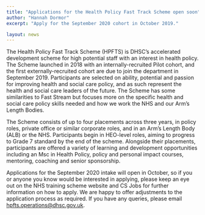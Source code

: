 ```yaml
---
title: "Applications for the Health Policy Fast Track Scheme open soon"
author: "Hannah Dormor"
excerpt: "Apply for the September 2020 cohort in October 2019."

layout: news
---
```


The Health Policy Fast Track Scheme (HPFTS) is DHSC’s accelerated development scheme for high potential staff with an interest in health policy. The Scheme launched in 2018 with an internally-recruited Pilot cohort, and the first externally-recruited cohort are due to join the department in September 2019. Participants are selected on ability, potential and passion for improving health and social care policy, and as such represent the health and social care leaders of the future. The Scheme has some similarities to Fast Stream but focuses more on the specific health and social care policy skills needed and how we work the NHS and our Arm’s Length Bodies.

The Scheme consists of up to four placements across three years, in policy roles, private office or similar corporate roles, and in an Arm’s Length Body (ALB) or the NHS. Participants begin in HEO-level roles, aiming to progress to Grade 7 standard by the end of the scheme. Alongside their placements, participants are offered a variety of learning and development opportunities including an Msc in Health Policy, policy and personal impact courses, mentoring, coaching and senior sponsorship.

Applications for the September 2020 intake will open in October, so if you or anyone you know would be interested in applying, please keep an eye out on the NHS training scheme website and CS Jobs for further information on how to apply. We are happy to offer adjustments to the application process as required. If you have any queries, please email <hpfts.operations@dhsc.gov.uk>. 